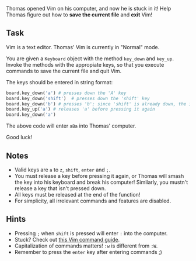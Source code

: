 Thomas opened Vim on his computer, and now he is stuck in it! Help Thomas figure out how to __save the current file__ and __exit__ Vim!

## Task

Vim is a text editor. Thomas' Vim is currently in "Normal" mode.

You are given a `Keyboard` object with the method `key_down` and `key_up`. Invoke the methods with the appropiate keys, so that you execute commands to save the current file and quit Vim.

The keys should be entered in string format:
```python
board.key_down('a') # presses down the 'A' key
board.key_down('shift')  # presses down the 'shift' key
board.key_down('b') # presses 'b'; since 'shift' is already down, the input will be capital 'B'
board.key_up('a') # releases 'a' before pressing it again
board.key_down('a')
```

The above code will enter `aBa` into Thomas' computer.

Good luck!

## Notes
- Valid keys are `a` to `z`, `shift`, `enter` and `;`.
- You must release a key before pressing it again, or Thomas will smash the key into his keyboard and break his computer! Similarly, you mustn't release a key that isn't pressed down.
- All keys must be released at the end of the function!
- For simplicity, all irrelevant commands and features are disabled.

## Hints
- Pressing `;` when `shift` is pressed will enter `:` into the computer.
- Stuck? Check out [this Vim command guide](https://learnbyexample.gitbooks.io/vim-reference/content/Command_Line_mode.html).
- Capitalization of commands matters! `:w` is different from `:W`.
- Remember to press the `enter` key after entering commands ;)